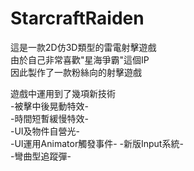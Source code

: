 # StarcraftRaiden

這是一款2D仿3D類型的雷電射擊遊戲  
由於自己非常喜歡"星海爭霸"這個IP  
因此製作了一款粉絲向的射擊遊戲  
  
遊戲中運用到了幾項新技術  
-被擊中後晃動特效-  
-時間短暫緩慢特效-  
-UI及物件自營光-  
-UI運用Animator觸發事件-
-新版Input系統-  
-彎曲型追蹤彈-
